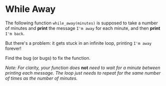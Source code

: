 # While Away

The following function `while_away(minutes)` is supposed to take a number of minutes and **print**
the message `I'm away` for each minute, and then **print** `I'm back`.

But there's a problem: it gets stuck in an infinite loop, printing `I'm away` forever!

Find the bug (or bugs) to fix the function.

*Note: For clarity, your function does* **not** *need to wait for a minute between printing each message.
The loop just needs to repeat for the same number of times as the number of minutes.*
